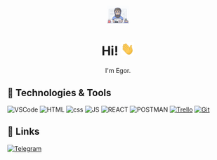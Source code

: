 <div align="center">
  <a href="https://zelelo622.github.io/Resume/?randomquery">
    <img src="https://github.com/Zelelo622/zelelo622/blob/main/assets/giphy.gif" alt="Social banner for Zelelo622" style="max-width: 50px;">
  </a>
</div>

<h1 align='center'> Hi! <img src="https://github.com/Zelelo622/zelelo622/blob/main/assets/wave.gif" width="30px" height="30px" /></h1>
<p align='center'>
I'm Egor.
</p>

## 🔧 Technologies & Tools

![VSCode](https://img.shields.io/badge/Editor-VS_Code-informational?style=flat&logo=visual-studio-code&logoColor=white&color=orange)
![HTML](https://img.shields.io/badge/Code-HTML-informational?style=flat&logo=html&logoColor=white&color=blueviolet)
![css](https://img.shields.io/badge/Code-CSS-informational?style=flat&logo=css&logoColor=white&color=blueviolet)
![JS](https://img.shields.io/badge/Code-JavaScript-informational?style=flat&logo=javascript&logoColor=white&color=blueviolet)
![REACT](https://img.shields.io/badge/Framework-ReactJS-informational?style=flat&logo=react&logoColor=white&color=succes)
![POSTMAN](https://img.shields.io/badge/testing-Postman-informational?style=flat&logo=postman&logoColor=white&color=blue)
[![Trello](https://img.shields.io/badge/Tools-Trello-informational?style=flat&logo=trello&logoColor=white&color=blue)](https://your-trello-link)
[![Git](https://img.shields.io/badge/Tools-Git-informational?style=flat&logo=git&logoColor=white&color=blue)](https://your-git-link)

## 🔗 Links

[![Telegram](https://img.shields.io/badge/-Telegram-090909?style=flat&logo=telegram&logoColor=white&color=blueviolet)](https://t.me/Zelelo)
